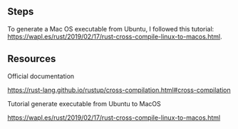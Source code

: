 ## Steps

To generate a Mac OS executable from Ubuntu, I followed this tutorial: <https://wapl.es/rust/2019/02/17/rust-cross-compile-linux-to-macos.html>.

## Resources

Official documentation

<https://rust-lang.github.io/rustup/cross-compilation.html#cross-compilation>

Tutorial generate executable from Ubuntu to MacOS

<https://wapl.es/rust/2019/02/17/rust-cross-compile-linux-to-macos.html>

